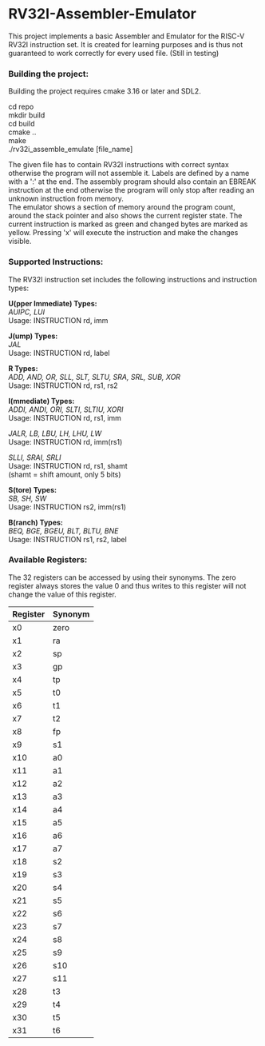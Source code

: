 # RV32I-Assembler-Emulator
This project implements a basic Assembler and Emulator for the RISC-V RV32I
instruction set. It is created for learning purposes and is thus not guaranteed
to work correctly for every used file. (Still in testing)

### Building the project:

Building the project requires cmake 3.16 or later and SDL2.

cd repo \
mkdir build \
cd build \
cmake .. \
make \
./rv32i_assemble_emulate [file_name]

The given file has to contain RV32I instructions with correct syntax otherwise the
program will not assemble it. Labels are defined by a name with a ':' at
the end. The assembly program should also contain an EBREAK instruction at the end
otherwise the program will only stop after reading an unknown instruction from memory. \
The emulator shows a section of memory around the program count, around the stack pointer
and also shows the current register state. The current instruction is marked as green
and changed bytes are marked as yellow. Pressing 'x' will execute the instruction and
make the changes visible.

### Supported Instructions:

The RV32I instruction set includes the following instructions and instruction types:

**U(pper Immediate) Types:** \
*AUIPC, LUI* \
Usage: INSTRUCTION rd, imm

**J(ump) Types:** \
*JAL* \
Usage: INSTRUCTION rd, label

**R Types:** \
*ADD, AND, OR, SLL, SLT, SLTU, SRA, SRL, SUB, XOR* \
Usage: INSTRUCTION rd, rs1, rs2

**I(mmediate) Types:** \
*ADDI, ANDI, ORI, SLTI, SLTIU, XORI* \
Usage: INSTRUCTION rd, rs1, imm

*JALR, LB, LBU, LH, LHU, LW* \
Usage: INSTRUCTION rd, imm(rs1)

*SLLI, SRAI, SRLI* \
Usage: INSTRUCTION rd, rs1, shamt \
(shamt = shift amount, only 5 bits)

**S(tore) Types:** \
*SB, SH, SW* \
Usage: INSTRUCTION rs2, imm(rs1)

**B(ranch) Types:** \
*BEQ, BGE, BGEU, BLT, BLTU, BNE* \
Usage: INSTRUCTION rs1, rs2, label

### Available Registers:

The 32 registers can be accessed by using their synonyms. The zero register always
stores the value 0 and thus writes to this register will not change the value of this
register.

| Register | Synonym |
       --- | ---
| x0       | zero    |
| x1       | ra      |
| x2       | sp      |
| x3       | gp      |
| x4       | tp      |
| x5       | t0      |
| x6       | t1      |
| x7       | t2      |
| x8       | fp      |
| x9       | s1      |
| x10      | a0      |
| x11      | a1      |
| x12      | a2      |
| x13      | a3      |
| x14      | a4      |
| x15      | a5      |
| x16      | a6      |
| x17      | a7      |
| x18      | s2      |
| x19      | s3      |
| x20      | s4      |
| x21      | s5      |
| x22      | s6      |
| x23      | s7      |
| x24      | s8      |
| x25      | s9      |
| x26      | s10     |
| x27      | s11     |
| x28      | t3      |
| x29      | t4      |
| x30      | t5      |
| x31      | t6      |

